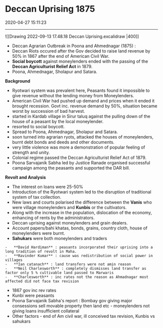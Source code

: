 # Deccan Uprising 1875

2020-04-27 15:11:23

---

![[Drawing 2022-09-13 17.48.18 Deccan Uprising.excalidraw |400]]

- Deccan Agrarian Outbreak in Poona and Ahmednagar (1875) :
- Deccan Riots occured after the Gov decided to raise land revenue by 50% in 1867 after the end of American Civil War.
- **Social boycott** against moneylenders ended with the passing of the **Deccan Agriculturist Relief Act** in 1879.
- Poona, Ahmednagar, Sholapur and Satara.

**Background**

- Ryotwari system was prevalent here, Peasants found it impossible to give revenue without the lending money from Moneylenders.
- American Civil War had pushed up demand and prices when it ended it brought recession. Govt inc. revenue demand by 50%, situation became worst by succession of bad harvest.
- started in Kardab village in Sirur taluq against the pulling down of the house of a peasant by the local moneylender.
- resorted to social boycott.
- Spread to Poona, Ahmednagar, Sholapur and Satara.
- soon turned into agrarian ryots, attacked the houses of moneylenders, burnt debt bonds and deeds and other documents.
- very little violence was more a demonstration of popular feeling of strength and unity.
- Colonial regime passed the Deccan Agriculturist Relief Act of 1879.
- Poona Sarvajanik Sabha led by Justice Ranade organised successful campaign among the peasants and supported the DAR bill.

**Revolt and Analysis**

- The interest on loans were 25-50%
- Introduction of the Ryotwari system led to the disruption of traditional system of tax collection.
- New laws and courts polarised the difference between the **Vanis** who were village moneylenders and **Kunbis** or the cultivators.
- Along with the increase in the population, dislocation of the economy, enhancing of rents by the administrators.
- Deccan uprising against moneylenders and grain dealers.
- Account papers/bahi khatas, bonds, grains, country cloth, house of moneylenders were burnt.
- **Sahukars** were both moneylenders and traders

```ad-Views
-   **David Hardiman** : peasants incorporated their uprising into a long tradition of revolt in Maha.
-   **Ravinder Kumar** : cause was redistribution of social power in villages
-   **Ian catanach** : land transfers were not amin reason
-   **Neil Charlesworth** : completely dismisses land transfer as factor only 5 % cultivable land passed to Marwaris
-   **Charlesworth** : inc rates not the reason as Ahmadnagar most affected did not face tax revision
```

- 1867 gov inc rev rates
- Kunbi were peasants
- Poona Sarvajanik Sabha's report : Bombay gov giving major consessions sell movable property then land etc - moneylenders not giving loans insufficient collateral
- Other factors - end of Am civil war, ill conceived tax revision, Kunbis vs sahukars
